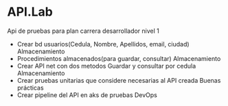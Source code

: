 # API.Lab
Api de pruebas para plan carrera desarrollador nivel 1

* Crear bd usuarios(Cedula, Nombre, Apellidos, email, ciudad)	Almacenamiento
* Procedimientos almacenados(para guardar, consultar)	Almacenamiento
* Crear API net con dos metodos Guardar y consultar por cedula	Almacenamiento
* Crear pruebas unitarias que considere necesarias al API creada	Buenas prácticas
* Crear pipeline del API en aks de pruebas	DevOps

